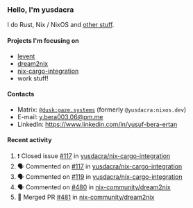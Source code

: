 ### Hello, I'm yusdacra

I do Rust, Nix / NixOS and [other stuff](https://gaze.systems/).

#### Projects I'm focusing on

- [levent](https://github.com/yusdacra/levent)
- [dream2nix](https://github.com/nix-community/dream2nix)
- [nix-cargo-integration](https://github.com/yusdacra/nix-cargo-integration)
- work stuff!

#### Contacts

- Matrix: [`@dusk:gaze.systems`](https://matrix.to/#/@dusk:gaze.systems) (formerly `@yusdacra:nixos.dev`)
- E-mail: y.bera003.06@pm.me
- LinkedIn: https://www.linkedin.com/in/yusuf-bera-ertan

#### Recent activity

<!--START_SECTION:activity-->
1. ❗️ Closed issue [#117](https://github.com/yusdacra/nix-cargo-integration/issues/117) in [yusdacra/nix-cargo-integration](https://github.com/yusdacra/nix-cargo-integration)
2. 🗣 Commented on [#117](https://github.com/yusdacra/nix-cargo-integration/issues/117) in [yusdacra/nix-cargo-integration](https://github.com/yusdacra/nix-cargo-integration)
3. 🗣 Commented on [#119](https://github.com/yusdacra/nix-cargo-integration/issues/119) in [yusdacra/nix-cargo-integration](https://github.com/yusdacra/nix-cargo-integration)
4. 🗣 Commented on [#480](https://github.com/nix-community/dream2nix/issues/480) in [nix-community/dream2nix](https://github.com/nix-community/dream2nix)
5. 🎉 Merged PR [#481](https://github.com/nix-community/dream2nix/pull/481) in [nix-community/dream2nix](https://github.com/nix-community/dream2nix)
<!--END_SECTION:activity-->
